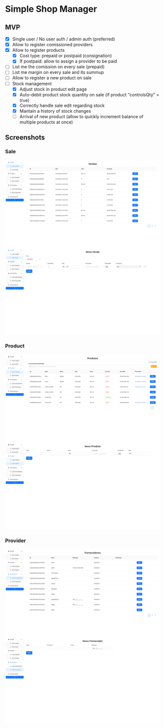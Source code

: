 # Simple Shop Manager

## MVP
- [x] Single user / No user auth / admin auth (preferred)
- [x] Allow to register comissioned providers
- [x] Allow to register products
   - [x] Cost type: prepaid or postpaid (consignation)
   - [x] If postpaid: allow to assign a provider to be paid
- [ ] List me the comission on every sale (prepaid)
- [ ] List me margin on every sale and its summup
- [ ] Allow to register a new product on sale
- [ ] Stock management
   - [x] Adjust stock in product edit page
   - [x] Auto-debit product stock quantity on sale (if product "controlsQty" = true)
   - [x] Correctly handle sale edit regarding stock
   - [x] Mantain a history of stock changes
   - [ ] Arrival of new product (allow to quickly increment balance of multiple products at once)

## Screenshots
### Sale
![Sale List](/screenshot/1-sale-list.png "Sale List")
![New Sale](/screenshot/2-sale-new.png "New Sale")
### Product
![Product List](/screenshot/3-product-list.png "Product List")
![New Product](/screenshot/4-product-new.png "New Product")
### Provider
![Provider List](/screenshot/5-provider-list.png "Provider List")
![New Provider](/screenshot/6-provider-new.png "New Provider")
